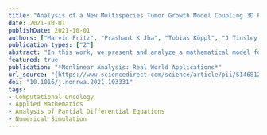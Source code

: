 ```yaml
---
title: "Analysis of a New Multispecies Tumor Growth Model Coupling 3D Phase-Fields With a 1D Vascular Network"
date: 2021-10-01
publishDate: 2021-10-01
authors: ["Marvin Fritz", "Prashant K Jha", "Tobias Köppl", "J Tinsley Oden", "Barbara Wohlmuth"]
publication_types: ["2"]
abstract: "In this work, we present and analyze a mathematical model for tumor growth incorporating ECM erosion, interstitial flow, and the effect of vascular flow and nutrient transport. The model is of phase-field or diffused-interface type in which multiple phases of cell species and other constituents are separated by smooth evolving interfaces. The model involves a mesoscale version of Darcy’s law to capture the flow mechanism in the tissue matrix. Modeling flow and transport processes in the vasculature supplying the healthy and cancerous tissue, one-dimensional (1D) equations are considered. Since the models governing the transport and flow processes are defined together with cell species models on a three-dimensional (3D) domain, we obtain a 3D–1D coupled model."
featured: true
publication: "*Nonlinear Analysis: Real World Applications*"
url_source: "{https://www.sciencedirect.com/science/article/pii/S1468121821000432"
doi: "10.1016/j.nonrwa.2021.103331"
tags:
- Computational Oncology
- Applied Mathematics
- Analysis of Partial Differential Equations
- Numerical Simulation
---
```

